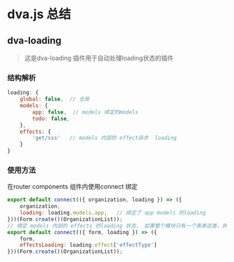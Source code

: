 # dva.js 总结

## dva-loading 
> 这是dva-loading 插件用于自动处理loading状态的插件  
### 结构解析
```js
loading: {
    global: false,  // 全局
    models: {
        app: false,  // models 绑定的models
        todo: false,
    },
    effects: {
        'get/sss'   // models 内部的 effect异步  loading 
    }
}
```

### 使用方法
在router components 组件内使用connect 绑定

```js
export default connect(({ organization, loading }) => ({
    organization,
    loading: loading.models.app,   // 绑定了 app models 的loading
}))(Form.create()(OrganizationList));
// 绑定 models 内部的 effects 的loading 状态， 如果整个模块只有一个表单这类，并且只有一个effect异步，可以单纯绑定effect事件。
export default connect(({ form, loading }) => ({
    form,
    effectsLoading: loading.effect['effectType']  
}))(Form.create()(OrganizationList));
```